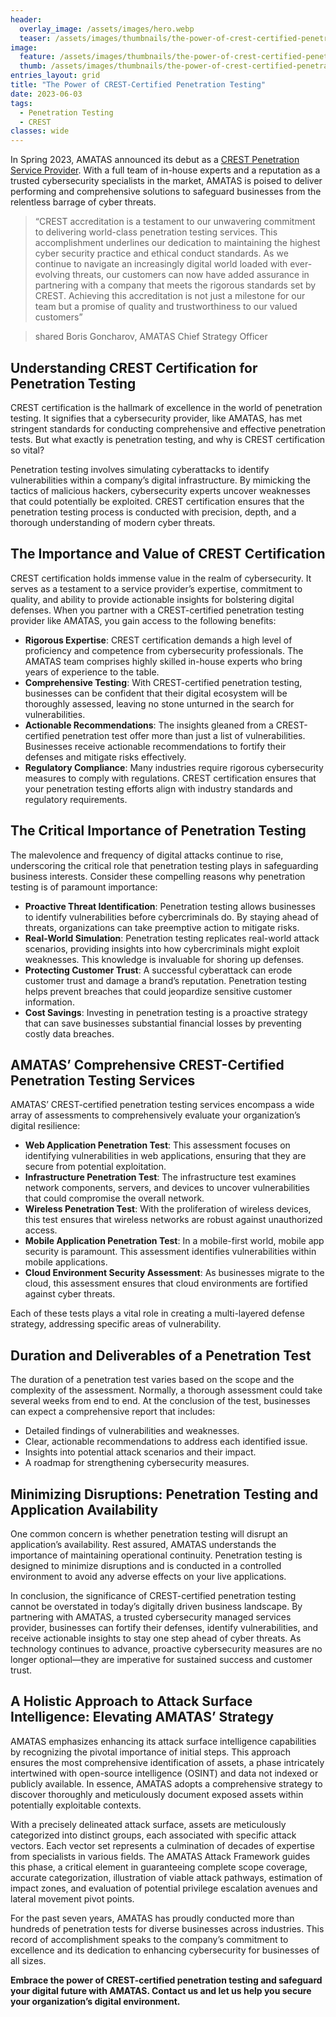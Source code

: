 ```yaml
---
header:
  overlay_image: /assets/images/hero.webp
  teaser: /assets/images/thumbnails/the-power-of-crest-certified-penetration-testing.png
image:
  feature: /assets/images/thumbnails/the-power-of-crest-certified-penetration-testing.png
  thumb: /assets/images/thumbnails/the-power-of-crest-certified-penetration-testing.png
entries_layout: grid
title: "The Power of CREST-Certified Penetration Testing"
date: 2023-06-03
tags:
  - Penetration Testing
  - CREST
classes: wide
---
```


In Spring 2023, AMATAS announced its debut as a [CREST Penetration Service Provider](https://www.crest-approved.org/amatas-achieves-crest-penetration-service-accreditation/). With a full team of in-house experts and a reputation as a trusted cybersecurity specialists in the market, AMATAS is poised to deliver performing and comprehensive solutions to safeguard businesses from the relentless barrage of cyber threats. 

> “CREST accreditation is a testament to our unwavering commitment to delivering world-class penetration testing services. This accomplishment underlines our dedication to maintaining the highest cyber security practice and ethical conduct standards. As we continue to navigate an increasingly digital world loaded with ever-evolving threats, our customers can now have added assurance in partnering with a company that meets the rigorous standards set by CREST. Achieving this accreditation is not just a milestone for our team but a promise of quality and trustworthiness to our valued customers”

> shared Boris Goncharov, AMATAS Chief Strategy Officer

## Understanding CREST Certification for Penetration Testing

CREST certification is the hallmark of excellence in the world of penetration testing. It signifies that a cybersecurity provider, like AMATAS, has met stringent standards for conducting comprehensive and effective penetration tests. But what exactly is penetration testing, and why is CREST certification so vital? 

Penetration testing involves simulating cyberattacks to identify vulnerabilities within a company’s digital infrastructure. By mimicking the tactics of malicious hackers, cybersecurity experts uncover weaknesses that could potentially be exploited. CREST certification ensures that the penetration testing process is conducted with precision, depth, and a thorough understanding of modern cyber threats. 

## The Importance and Value of CREST Certification 

CREST certification holds immense value in the realm of cybersecurity. It serves as a testament to a service provider’s expertise, commitment to quality, and ability to provide actionable insights for bolstering digital defenses. When you partner with a CREST-certified penetration testing provider like AMATAS, you gain access to the following benefits: 

 - **Rigorous Expertise**: CREST certification demands a high level of proficiency and competence from cybersecurity professionals. The AMATAS team comprises highly skilled in-house experts who bring years of experience to the table. 
 - **Comprehensive Testing**: With CREST-certified penetration testing, businesses can be confident that their digital ecosystem will be thoroughly assessed, leaving no stone unturned in the search for vulnerabilities. 
 - **Actionable Recommendations**: The insights gleaned from a CREST-certified penetration test offer more than just a list of vulnerabilities. Businesses receive actionable recommendations to fortify their defenses and mitigate risks effectively. 
 - **Regulatory Compliance**: Many industries require rigorous cybersecurity measures to comply with regulations. CREST certification ensures that your penetration testing efforts align with industry standards and regulatory requirements. 

## The Critical Importance of Penetration Testing 

The malevolence and frequency of digital attacks continue to rise, underscoring the critical role that penetration testing plays in safeguarding business interests. Consider these compelling reasons why penetration testing is of paramount importance:  

 - **Proactive Threat Identification**: Penetration testing allows businesses to identify vulnerabilities before cybercriminals do. By staying ahead of threats, organizations can take preemptive action to mitigate risks.  
 - **Real-World Simulation**: Penetration testing replicates real-world attack scenarios, providing insights into how cybercriminals might exploit weaknesses. This knowledge is invaluable for shoring up defenses. 
 - **Protecting Customer Trust**: A successful cyberattack can erode customer trust and damage a brand’s reputation. Penetration testing helps prevent breaches that could jeopardize sensitive customer information. 
 - **Cost Savings**: Investing in penetration testing is a proactive strategy that can save businesses substantial financial losses by preventing costly data breaches. 

## AMATAS’ Comprehensive CREST-Certified Penetration Testing Services 

AMATAS’ CREST-certified penetration testing services encompass a wide array of assessments to comprehensively evaluate your organization’s digital resilience: 

 - **Web Application Penetration Test**: This assessment focuses on identifying vulnerabilities in web applications, ensuring that they are secure from potential exploitation. 
 - **Infrastructure Penetration Test**: The infrastructure test examines network components, servers, and devices to uncover vulnerabilities that could compromise the overall network. 
 - **Wireless Penetration Test**: With the proliferation of wireless devices, this test ensures that wireless networks are robust against unauthorized access. 
 - **Mobile Application Penetration Test**: In a mobile-first world, mobile app security is paramount. This assessment identifies vulnerabilities within mobile applications. 
 - **Cloud Environment Security Assessment**: As businesses migrate to the cloud, this assessment ensures that cloud environments are fortified against cyber threats.

Each of these tests plays a vital role in creating a multi-layered defense strategy, addressing specific areas of vulnerability. 

## Duration and Deliverables of a Penetration Test 

The duration of a penetration test varies based on the scope and the complexity of the assessment. Normally, a thorough assessment could take several weeks from end to end. At the conclusion of the test, businesses can expect a comprehensive report that includes: 

 - Detailed findings of vulnerabilities and weaknesses. 
 - Clear, actionable recommendations to address each identified issue. 
 - Insights into potential attack scenarios and their impact. 
 - A roadmap for strengthening cybersecurity measures. 

## Minimizing Disruptions: Penetration Testing and Application Availability 

One common concern is whether penetration testing will disrupt an application’s availability. Rest assured, AMATAS understands the importance of maintaining operational continuity. Penetration testing is designed to minimize disruptions and is conducted in a controlled environment to avoid any adverse effects on your live applications. 

In conclusion, the significance of CREST-certified penetration testing cannot be overstated in today’s digitally driven business landscape. By partnering with AMATAS, a trusted cybersecurity managed services provider, businesses can fortify their defenses, identify vulnerabilities, and receive actionable insights to stay one step ahead of cyber threats. As technology continues to advance, proactive cybersecurity measures are no longer optional—they are imperative for sustained success and customer trust.  

## A Holistic Approach to Attack Surface Intelligence: Elevating AMATAS’ Strategy 

AMATAS emphasizes enhancing its attack surface intelligence capabilities by recognizing the pivotal importance of initial steps. This approach ensures the most comprehensive identification of assets, a phase intricately intertwined with open-source intelligence (OSINT) and data not indexed or publicly available. In essence, AMATAS adopts a comprehensive strategy to discover thoroughly and meticulously document exposed assets within potentially exploitable contexts.   

With a precisely delineated attack surface, assets are meticulously categorized into distinct groups, each associated with specific attack vectors. Each vector set represents a culmination of decades of expertise from specialists in various fields. The AMATAS Attack Framework guides this phase, a critical element in guaranteeing complete scope coverage, accurate categorization, illustration of viable attack pathways, estimation of impact zones, and evaluation of potential privilege escalation avenues and lateral movement pivot points.   

For the past seven years, AMATAS has proudly conducted more than hundreds of penetration tests for diverse businesses across industries. This record of accomplishment speaks to the company’s commitment to excellence and its dedication to enhancing cybersecurity for businesses of all sizes. 

**Embrace the power of CREST-certified penetration testing and safeguard your digital future with AMATAS. Contact us and let us help you secure your organization’s digital environment.**